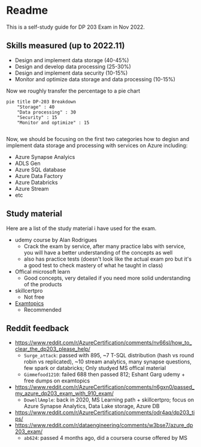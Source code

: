# Readme

This is a self-study guide for DP 203 Exam in Nov 2022.



## Skills measured (up to 2022.11)

- Design and implement data storage (40-45%)
- Design and develop data processing (25-30%)
- Design and implement data security (10-15%)
- Monitor and optimize data storage and data processing (10-15%)



Now we roughly transfer the percentage to a pie chart

```mermaid
pie title DP-203 Breakdown
    "Storage" : 40
    "Data processing" : 30
    "Security" : 15
    "Monitor and optimize" : 15
    
```

Now, we should be focusing on the first two categories how to degisn and implement data storage and processing with services on Azure including:

- Azure Synapse Analyics
- ADLS Gen 
- Azure SQL database
- Azure Data Factory
- Azure Databricks
- Azure Stream
- etc



## Study material

Here are a list of the study material i have used for the exam.

- udemy course by Alan Rodrigues
  - Crack the exam by service, after many practice labs with service, you will have a better understanding of the concepts as well
  - also has practice tests (doesn't look like the actual exam pro but it's a good test to check mastery of what he taught in class)
- Offical microsoft learn
  - Good concepts, very detailed if you need more solid understanding of the products
- skillcertpro
  - Not free
- [Examtopics](https://www.examtopics.com/exams/microsoft/dp-203/)
  - Recommended



## Reddit feedback

- https://www.reddit.com/r/AzureCertification/comments/nv66sl/how_to_clear_the_dp203_please_help/
  - `Surge_attack`: passed with 895, ~7 T-SQL distribution (hash vs round robin vs replicated), ~10 stream analytics, many synapse questions, few spark or databricks; Only studyed MS offical material
  - `Gimmefood1210`: failed 688 then passed 812; Eshant Garg udemy + free dumps on examtopics
- https://www.reddit.com/r/AzureCertification/comments/n6gxn0/passed_my_azure_dp203_exam_with_910_exam/
  - `DowellAmple`: back in 2020, MS Learning path + skillcertpro; focus on Azure Synapse Analytics, Data Lake storage, Azure DB 
- https://www.reddit.com/r/AzureCertification/comments/odr4aq/dp203_tips/
- https://www.reddit.com/r/dataengineering/comments/w3bse7/azure_dp203_exam/
  - `ab624`: passed 4 months ago, did a coursera course offered by MS
